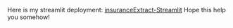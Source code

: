 Here is my streamlit deployment: [insuranceExtract-Streamlit](https://insurance-extract.streamlit.app/)
Hope this help you somehow!
